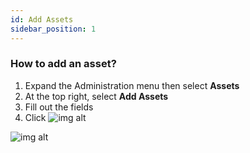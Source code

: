 ```yaml
---
id: Add Assets
sidebar_position: 1
---
```



### How to add an asset?

1. Expand the Administration menu then select **Assets**
2. At the top right, select **Add Assets**
3. Fill out the fields
4. Click ![img alt](/img/save-btn.png)

![img alt](/img/assets-add.png)